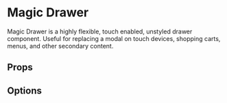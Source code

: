 # Magic Drawer

Magic Drawer is a highly flexible, touch enabled, unstyled drawer component. Useful for replacing a modal on touch devices, shopping carts, menus, and other secondary content.

<component-preview src='./demo/DefaultDemo.vue' />

## Props

<ProseTable :columns="[
    {
      label: 'Prop',
      items: [
        {
          label: 'id',
        },
        {
          label: 'options',
        },
        {
          label: 'component',
        }
      ]
    },
    {
      label: 'Type',
      items: [
        {
          label: 'MaybeRef<string>',
          code: true
        },
        {
          label: 'MagicDrawerOptions',
          code: true
        },
        {
          label: 'Component',
          code: true
        }
      ]
    },
    {
      label: 'Required',
      items: [
        {
          label: 'true',
        },
        {
          label: 'false',
        },
        {
          label: 'false',
        }
      ]
    },
    {
      label: 'Description',
      items: [
        {
          label: '',
          description: 'Can either be a string or a ref.',
        },
        {
          label: '',
          description: 'See Options table for details.',
        },
        {
          label: '',
          description: 'Optionally pass a Vue component instance. Renders in place of the drawer\'s slot.',
        }
      ]
    }
  ]"
/>

## Options

<ProseTable :columns="[
  {
    label: 'Option',
    items: [
      {
        label: 'position',
        description: 'Set the drawer\’s position relative to the viewport.'
      },
      {
        label: 'backdrop',
        description: 'Show or hide a backdrop element. Only visible when the drawer is open.'
      },
      {
        label: 'tag',
        description: 'Specify the drawer\’s HTML element.'
      },
      {
        label: 'focusTrap',
        description: 'Pass focus-trap options or disable focus-trapping completely.'
      },
      {
        label: 'scrollLock',
        description: 'Lock body scroll when the drawer is open. If padding is set to true, fixed elements will automatically keep their position on the scrolling axis.'
      },
      {
        label: 'snapPoints',
        description: 'Add snap points. Points can either be a decimal between 0 and 1 or an integer with px appended, like \'768px\'.'
      },
      {
        label: 'teleport',
        description: 'Specify the teleport target or disable teleporting the drawer completely.'
      },
      {
        label: 'transition',
        description: 'Set CSS transition classes for the drawer’s content and backdrop.'
      },
      {
        label: 'threshold',
        description: 'Configure interaction response thresholds for the drawer. Useful if the drawer interfers with other drag interactions.'
      },
      {
        label: 'animation',
        description: 'Configure the drawer’s snap animation behavior.'
      },
      {
        label: 'initial',
        description: 'Set the drawer’s initial state. If both open and transition are true, the drawer will animate on load.'
      },
      {
        label: 'keyListener',
        description: 'Set keyboard keys that close the drawer.'
      },
      {
        label: 'enableMousewheel',
        description: 'When set to true, the drawer will react to mousewheel input.'
      },
      {
        label: 'preventZoom',
        description: 'Prevent zoom when the drawer is open.'
      },
      {
        label: 'preventDragClose',
        description: 'Prevent the drawer from being closed by dragging.'
      },
      {
        label: 'disabled',
        description: 'Disable the drawer completely.'
      }
    ]
  },
  {
    label: 'Type',
    items: [
      {
        label: '\'top\' | \'right\' | \'bottom\' | \'left\''
      },
      {
        label: 'boolean'
      },
      {
        label: '\'dialog\' | \'div\''
      },
      {
        label: 'boolean | FocusTrapOptions',
        description: 'A complete list of options can be found [here](https://github.com/focus-trap/focus-trap)'
      },
      {
        label: 'boolean | object',
        description: 'boolean | { padding: boolean }',
        code: true
      },
      {
        label: 'DrawerSnapPoint[]',
        description: 'Array<number | `${string}px`>',
        code: true
      },
      {
        label: 'object',
        description: '{ target?: string, disabled?: boolean }',
        code: true
      },
      {
        label: 'object',
        description: '{ content?: string, backdrop?: string }',
        code: true
      },
      {
        label: 'object',
        description: '{ lock?: number, distance?: number, momentum?: number }',
        code: true
      },
      {
        label: 'object',
        description: '{ snap?: { duration?: number, easing?: (t: number) => number } }',
        code: true
      },
      {
        label: 'object',
        description: '{ open?: boolean, transition?: boolean, snapPoint?: DrawerSnapPoint }',
        code: true
      },
      {
        label: 'object',
        description: '{ close?: string[] | false }',
        code: true
      },
      {
        label: 'boolean'
      },
      {
        label: 'boolean'
      },
      {
        label: 'boolean'
      },
      {
        label: 'boolean'
      }
    ]
  },
  {
    label: 'Default',
    items: [
      {
        label: '\'bottom\''
      },
      {
        label: 'true'
      },
      {
        label: '\'dialog\''
      },
      {
        label: 'object',
        description: '{ initialFocus: false, setReturnFocus: false, allowOutsideClick: true }',
        code: true
      },
      {
        label: 'object',
        description: '{ padding: true }',
        code: true
      },
      {
        label: '[1]'
      },
      {
        label: 'object',
        description: '{ target: \'body\', disabled: false }',
        code: true
      },
      {
        label: 'object',
        description: '{ content: \'magic-drawer--content\', backdrop: \'magic-drawer--backdrop\' }',
        code: true
      },
      {
        label: 'object',
        description: '{ lock: 0, distance: 128, momentum: 1 }',
        code: true
      },
      {
        label: 'object',
        description: '{ snap: { duration: 300 } }',
        code: true
      },
      {
        label: 'object',
        description: '{ open: false }',
        code: true
      },
      {
        label: 'object',
        description: '{ close: [\'Escape\'] }',
        code: true
      },
      {
        label: 'false'
      },
      {
        label: 'true'
      },
      {
        label: 'false'
      },
      {
        label: 'false'
      }
    ]
  }
]"
/>
